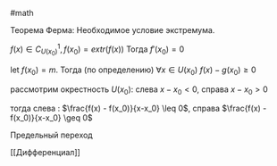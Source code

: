 #math 

Теорема Ферма:
Необходимое условие экстремума.

$f(x) \in C^1_{U(x_0)}, f(x_0) = extr(f(x))$ Тогда $f'(x_0)= 0$

let $f(x_0) = m$. Тогда (по определению) $\forall x \in U(x_0)$ $f(x) - g(x_0) \geq 0$

рассмотрим окрестность $U(x_0):$ слева $x - x_0 < 0$, справа $x-x_0>0$

тогда слева : $\frac{f(x) - f(x_0)}{x-x_0} \leq 0$, справа $\frac{f(x) - f(x_0)}{x-x_0} \geq 0$

Предельный переход


[[Дифференциал]]